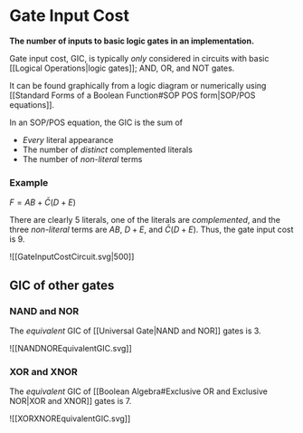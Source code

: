 # Gate Input Cost
**The number of inputs to basic logic gates in an implementation.**

Gate input cost, GIC, is typically *only* considered in circuits with basic [[Logical Operations|logic gates]]; AND, OR, and NOT gates.

It can be found graphically from a logic diagram or numerically using [[Standard Forms of a Boolean Function#SOP POS form|SOP/POS equations]].

In an SOP/POS equation, the GIC is the sum of
- *Every* literal appearance
- The number of *distinct* complemented literals
- The number of *non-literal* terms

### Example
$F=AB+\bar{C}(D+E)$

There are clearly $5$ literals, one of the literals are *complemented*, and the three *non-literal* terms are $AB$, $D+E$, and $\bar{C}(D+E)$.
Thus, the gate input cost is $9$.

![[GateInputCostCircuit.svg|500]]

## GIC of other gates
### NAND and NOR
The *equivalent* GIC of [[Universal Gate|NAND and NOR]] gates is $3$.

![[NANDNOREquivalentGIC.svg]]

### XOR and XNOR
The *equivalent* GIC of [[Boolean Algebra#Exclusive OR and Exclusive NOR|XOR and XNOR]] gates is $7$.

![[XORXNOREquivalentGIC.svg]]
